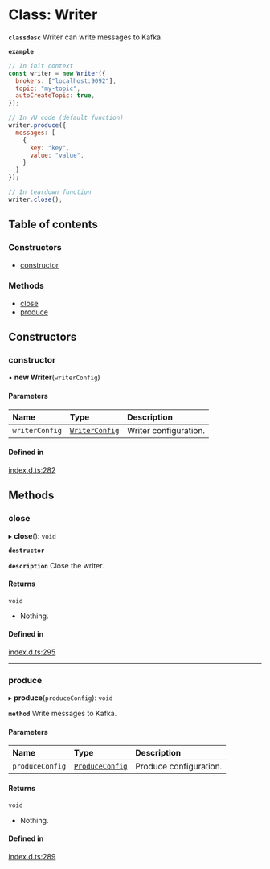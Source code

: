 # Class: Writer

**`classdesc`** Writer can write messages to Kafka.

**`example`**

```javascript
// In init context
const writer = new Writer({
  brokers: ["localhost:9092"],
  topic: "my-topic",
  autoCreateTopic: true,
});

// In VU code (default function)
writer.produce({
  messages: [
    {
      key: "key",
      value: "value",
    }
  ]
});

// In teardown function
writer.close();
```

## Table of contents

### Constructors

- [constructor](Writer.md#constructor)

### Methods

- [close](Writer.md#close)
- [produce](Writer.md#produce)

## Constructors

### constructor

• **new Writer**(`writerConfig`)

#### Parameters

| Name           | Type                                            | Description           |
| :------------- | :---------------------------------------------- | :-------------------- |
| `writerConfig` | [`WriterConfig`](../interfaces/WriterConfig.md) | Writer configuration. |

#### Defined in

[index.d.ts:282](https://github.com/mostafa/xk6-kafka/blob/main/index.d.ts#L282)

## Methods

### close

▸ **close**(): `void`

**`destructor`**

**`description`** Close the writer.

#### Returns

`void`

- Nothing.

#### Defined in

[index.d.ts:295](https://github.com/mostafa/xk6-kafka/blob/main/index.d.ts#L295)

___

### produce

▸ **produce**(`produceConfig`): `void`

**`method`**
Write messages to Kafka.

#### Parameters

| Name            | Type                                              | Description            |
| :-------------- | :------------------------------------------------ | :--------------------- |
| `produceConfig` | [`ProduceConfig`](../interfaces/ProduceConfig.md) | Produce configuration. |

#### Returns

`void`

- Nothing.

#### Defined in

[index.d.ts:289](https://github.com/mostafa/xk6-kafka/blob/main/index.d.ts#L289)
